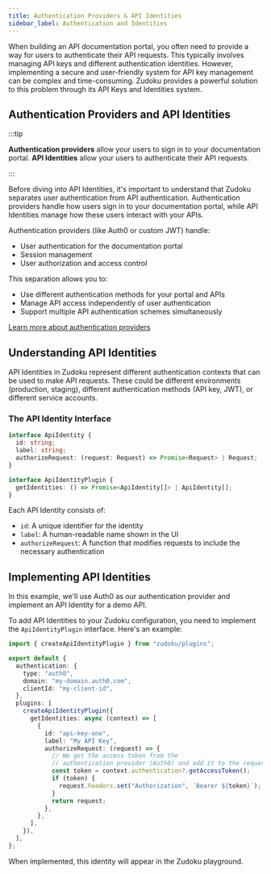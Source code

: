 ```yaml
---
title: Authentication Providers & API Identities
sidebar_label: Authentication and Identities
---
```


When building an API documentation portal, you often need to provide a way for users to authenticate
their API requests. This typically involves managing API keys and different authentication
identities. However, implementing a secure and user-friendly system for API key management can be
complex and time-consuming. Zudoku provides a powerful solution to this problem through its API Keys
and Identities system.

## Authentication Providers and API Identities

:::tip

**Authentication providers** allow your users to sign in to your documentation portal. **API
Identities** allow your users to authenticate their API requests.

:::

Before diving into API Identities, it's important to understand that Zudoku separates user
authentication from API authentication. Authentication providers handle how users sign in to your
documentation portal, while API Identities manage how these users interact with your APIs.

Authentication providers (like Auth0 or custom JWT) handle:

- User authentication for the documentation portal
- Session management
- User authorization and access control

This separation allows you to:

- Use different authentication methods for your portal and APIs
- Manage API access independently of user authentication
- Support multiple API authentication schemes simultaneously

[Learn more about authentication providers](../configuration/authentication)

## Understanding API Identities

API Identities in Zudoku represent different authentication contexts that can be used to make API
requests. These could be different environments (production, staging), different authentication
methods (API key, JWT), or different service accounts.

### The API Identity Interface

```typescript
interface ApiIdentity {
  id: string;
  label: string;
  authorizeRequest: (request: Request) => Promise<Request> | Request;
}

interface ApiIdentityPlugin {
  getIdentities: () => Promise<ApiIdentity[]> | ApiIdentity[];
}
```

Each API Identity consists of:

- `id`: A unique identifier for the identity
- `label`: A human-readable name shown in the UI
- `authorizeRequest`: A function that modifies requests to include the necessary authentication

## Implementing API Identities

In this example, we'll use Auth0 as our authentication provider and implement an API Identity for a
demo API.

To add API Identities to your Zudoku configuration, you need to implement the `ApiIdentityPlugin`
interface. Here's an example:

```typescript
import { createApiIdentityPlugin } from "zudoku/plugins";

export default {
  authentication: {
    type: "auth0",
    domain: "my-domain.auth0.com",
    clientId: "my-client-id",
  },
  plugins: [
    createApiIdentityPlugin({
      getIdentities: async (context) => [
        {
          id: "api-key-one",
          label: "My API Key",
          authorizeRequest: (request) => {
            // We get the access token from the
            // authentication provider (Auth0) and add it to the request headers
            const token = context.authentication?.getAccessToken();
            if (token) {
              request.headers.set("Authorization", `Bearer ${token}`);
            }
            return request;
          },
        },
      ],
    }),
  ],
};
```

When implemented, this identity will appear in the Zudoku playground.
